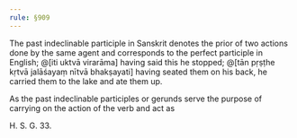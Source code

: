```yaml
---
rule: §909
---
```


The past indeclinable participle in Sanskrit denotes the prior of two actions done by the same agent and corresponds to the perfect participle in English; @[iti uktvā virarāma] having said this he stopped; @[tān pṛṣṭhe kṛtvā jalāśayaṃ nītvā bhakṣayati] having seated them on his back, he carried them to the lake and ate them up.

As the past indeclinable participles or gerunds serve the purpose of carrying on the action of the verb and act as

H. S. G. 33.